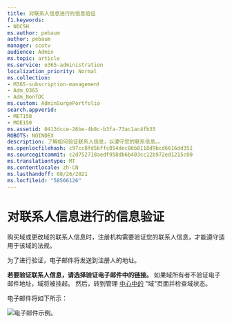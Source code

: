 ```yaml
---
title: 对联系人信息进行的信息验证
f1.keywords:
- NOCSH
ms.author: pebaum
author: pebaum
manager: scotv
audience: Admin
ms.topic: article
ms.service: o365-administration
localization_priority: Normal
ms.collection:
- M365-subscription-management
- Adm_O365
- Adm_NonTOC
ms.custom: AdminSurgePortfolio
search.appverid:
- MET150
- MOE150
ms.assetid: 0413dcce-26be-4b8c-b3fa-73ac1ac4fb35
ROBOTS: NOINDEX
description: 了解如何验证联系人信息，以遵守您的联系信息。。
ms.openlocfilehash: c97cc8fd5bffc054dec86b8118d9bcd6616dd351
ms.sourcegitcommit: c2d752718aedf958db6b403cc12b972ed1215c00
ms.translationtype: MT
ms.contentlocale: zh-CN
ms.lasthandoff: 08/26/2021
ms.locfileid: "58566126"
---
```

# <a name="icann-verification-of-contact-information"></a>对联系人信息进行的信息验证

购买域或更改域的联系人信息时，注册机构需要验证您的联系人信息，才能遵守适用于该域的法规。

为了进行验证，电子邮件将发送到注册人的地址。

 **若要验证联系人信息，请选择验证电子邮件中的链接。** 如果域所有者不验证电子邮件地址，域将被挂起。 然后，转到管理 [中心中的](https://admin.microsoft.com/adminportal/home?ref=Domains) "域"页面并检查域状态。

电子邮件将如下所示：

![电子邮件示例。](../../media/8bf27c08-510c-4d49-b152-8d047d038f1f.jpg)


